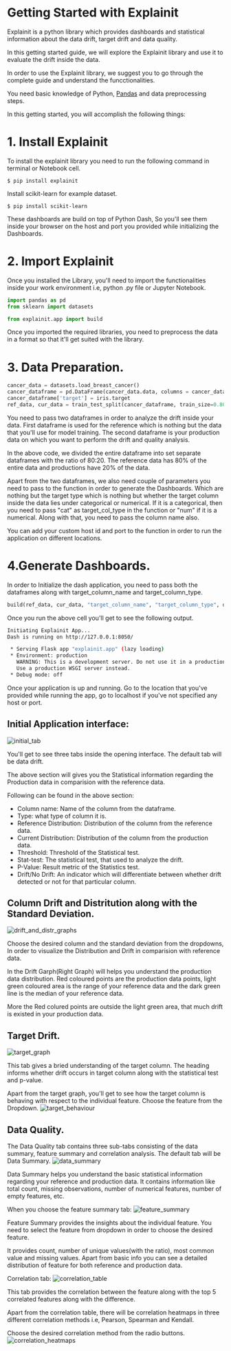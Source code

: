 # Getting Started with Explainit

Explainit is a python library which provides dashboards and statistical information about the data drift, target drift and data quality.

In this getting started guide, we will explore the Explainit library and use it to evaluate the drift inside the data.

In order to use the Explainit library, we suggest you to go through the complete guide and understand the funcctionalities.

You need basic knowledge of Python, [Pandas](https://pandas.pydata.org/docs/) and data preprocessing steps.

In this getting started, you will accomplish the following things:

# 1. Install Explainit
To install the explainit library you need to run the following command in terminal or Notebook cell.

```commandline
$ pip install explainit
```

Install scikit-learn for example dataset.
```commandline
$ pip install scikit-learn
```

These dashboards are build on top of Python Dash, So you'll see them inside your browser on the host and port you provided while initializing the Dashboards.

# 2. Import Explainit
Once you installed the Library, you'll need to import the functionalities inside your work environment i.e, python .py file or Jupyter Notebook.
```python
import pandas as pd
from sklearn import datasets

from explainit.app import build
```
Once you imported the required libraries, you need to preprocess the data in a format so that it'll get suited with the library.

# 3. Data Preparation.
```python
cancer_data = datasets.load_breast_cancer()
cancer_dataframe = pd.DataFrame(cancer_data.data, columns = cancer_data.feature_names)
cancer_dataframe['target'] = iris.target
ref_data, cur_data = train_test_split(cancer_dataframe, train_size=0.80, shuffle=True)
```

You need to pass two dataframes in order to analyze the drift inside your data. First dataframe is used for the reference which is nothing but the data that you'll use for model training. The second dataframe is your production data on which you want to perform the drift and quality analysis.

In the above code, we divided the entire dataframe into set separate dataframes with the ratio of 80:20. The reference data has 80% of the entire data and productions have 20% of the data.

Apart from the two dataframes, we also need couple of parameters you need to pass to the function in order to generate the Dashboards. Which are nothing but the target type which is nothing but whether the target column inside the data lies under categorical or numerical. If it is a categorical, then you need to pass "cat" as target_col_type in the function or "num" if it is a numerical. Along with that, you need to pass the column name also.

You can add your custom host id and port to the function in order to run the application on different locations.

# 4.Generate Dashboards.
In order to Initialize the dash application, you need to pass both the dataframes along with target_column_name and target_column_type.
```python
build(ref_data, cur_data, "target_column_name", "target_column_type", datetime_column_name[optional], host[optional], port[optional])
```
Once you run the above cell you'll get to see the following output.

```bash
Initiating Explainit App...
Dash is running on http://127.0.0.1:8050/

 * Serving Flask app "explainit.app" (lazy loading)
 * Environment: production
   WARNING: This is a development server. Do not use it in a production deployment.
   Use a production WSGI server instead.
 * Debug mode: off
```
Once your application is up and running. Go to the location that you've provided while running the app, go to localhost if you've not specified any host or port.

## Initial Application interface:
![initial_tab](./assets/metrics_row.jpg)

You'll get to see three tabs inside the opening interface. The default tab will be data drift.

The above section will gives you the Statistical information regarding the Production data in comparision with the reference data.

Following can be found in the above section:

* Column name: Name of the column from the dataframe.
* Type: what type of column it is.
* Reference Distribution: Distribution of the column from the reference data.
* Current Distribution: Distribution of the column from the production data.
* Threshold: Threshold of the Statistical test.
* Stat-test: The statistical test, that used to analyze the drift.
* P-Value: Result metric of the Statistics test.
* Drift/No Drift: An indicator which will differentiate between whether drift detected or not for that particular column.

## Column Drift and Distritution along with the Standard Deviation.
![drift_and_distr_graphs](./assets/drift_dist_graphs.jpg)

Choose the desired column and the standard deviation from the dropdowns, In order to visualize the Distribution and Drift in comparision with reference data.

In the Drift Garph(Right Graph) will helps you understand the production data distribution. Red coloured points are the production data points, light green coloured area is the range of your reference data and the dark green line is the median of your reference data.

More the Red colured points are outside the light green area, that much drift is existed in your production data.


## Target Drift.
![target_graph](./assets/target_graph.jpg)

This tab gives a bried understanding of the target column. The heading informs whether drift occurs in target column along with the statistical test and p-value.

Apart from the target graph, you'll get to see how the target column is behaving with respect to the individual feature.
Choose the feature from the Dropdown.
![target_behaviour](./assets/target_behavior_based_on_featurejpg.jpg)

## Data Quality.
The Data Quality tab contains three sub-tabs consisting of the data summary, feature summary and correlation analysis. The default tab will be Data Summary.
![data_summary](./assets/data_summary.jpg)

Data Summary helps you understand the basic statistical information regarding your reference and production data. It contains information like total count, missing observations, number of numerical features, number of empty features, etc.

When you choose the feature summary tab:
![feature_summary](./assets/feature_summary.jpg)

Feature Summary provides the insights about the individual feature. You need to select the feature from dropdown in order to choose the desired feature.

It provides count, number of unique values(with the ratio), most common value and missing values. Apart from basic info you can see a detailed distribution of feature for both reference and production data.

Correlation tab:
![correlation_table](./assets/correlation_table.jpg)

This tab provides the correlation between the feature along with the top 5 correlated features along with the difference.

Apart from the correlation table, there will be correlation heatmaps in three different correlation methods i.e, Pearson, Spearman and Kendall.

Choose the desired correlation method from the radio buttons.
![correlation_heatmaps](./assets/correlation_heatmaps.jpg)
